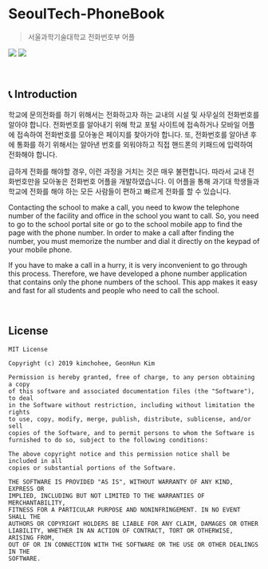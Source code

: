 # SeoulTech-PhoneBook

> 서울과학기술대학교 전화번호부 어플

<img src = "https://img.shields.io/badge/version-v1.0-green.svg"> <img src = "https://img.shields.io/badge/license-MIT-brightgreen.svg">

<br>

## 📞 Introduction

학교에 문의전화를 하기 위해서는 전화하고자 하는 교내의 시설 및 사무실의 전화번호를 알아야 합니다. 전화번호를 알아내기 위해 학교 포털 사이트에 접속하거나 모바일 어플에 접속하여 전화번호를 모아놓은 페이지를 찾아가야 합니다. 또, 전화번호를 알아낸 후에 통화를 하기 위해서는 알아낸 번호를 외워야하고 직접 핸드폰의 키패드에 입력하여 전화해야 합니다.

급하게 전화를 해야할 경우, 이런 과정을 거치는 것은 매우 불편합니다. 따라서 교내 전화번호만을 모아놓은 전화번호 어플을 개발하였습니다. 이 어플을 통해 과기대 학생들과 학교에 전화를 해야 하는 모든 사람들이 편하고 빠르게 전화를 할 수 있습니다.

Contacting the school to make a call, you need to kwow the telephone number of the facility and office in the school you want to call. So, you need to go to the school portal site or go to the school mobile app to find the page with the phone number. In order to make a call after finding the number, you must memorize the number and dial it directly on the keypad of your mobile phone.

If you have to make a call in a hurry, it is very inconvenient to go through this process. Therefore, we have developed a phone number application that contains only the phone numbers of the school. This app makes it easy and fast for all students and people who need to call the school.

<br>

## License

```
MIT License

Copyright (c) 2019 kimchohee, GeonHun Kim

Permission is hereby granted, free of charge, to any person obtaining a copy
of this software and associated documentation files (the "Software"), to deal
in the Software without restriction, including without limitation the rights
to use, copy, modify, merge, publish, distribute, sublicense, and/or sell
copies of the Software, and to permit persons to whom the Software is
furnished to do so, subject to the following conditions:

The above copyright notice and this permission notice shall be included in all
copies or substantial portions of the Software.

THE SOFTWARE IS PROVIDED "AS IS", WITHOUT WARRANTY OF ANY KIND, EXPRESS OR
IMPLIED, INCLUDING BUT NOT LIMITED TO THE WARRANTIES OF MERCHANTABILITY,
FITNESS FOR A PARTICULAR PURPOSE AND NONINFRINGEMENT. IN NO EVENT SHALL THE
AUTHORS OR COPYRIGHT HOLDERS BE LIABLE FOR ANY CLAIM, DAMAGES OR OTHER
LIABILITY, WHETHER IN AN ACTION OF CONTRACT, TORT OR OTHERWISE, ARISING FROM,
OUT OF OR IN CONNECTION WITH THE SOFTWARE OR THE USE OR OTHER DEALINGS IN THE
SOFTWARE.
```

